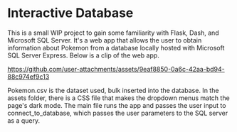 # Interactive Database
This is a small WIP project to gain some familiarity with Flask, Dash, and Microsoft SQL Server. It's a web app that allows the user to obtain information about Pokemon from a database locally hosted with Microsoft SQL Server Express. Below is a clip of the web app.

https://github.com/user-attachments/assets/9eaf8850-0a6c-42aa-bd94-88c974ef9c13

Pokemon.csv is the dataset used, bulk inserted into the database. In the assets folder, there is a CSS file that makes the dropdown menus match the page's dark mode. The main file runs the app and passes the user input to connect_to_database, which passes the user parameters to the SQL server as a query.

